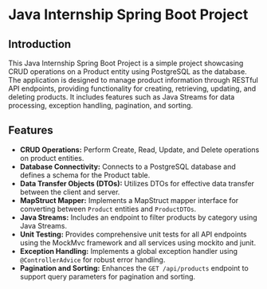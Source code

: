 # Java Internship Spring Boot Project

## Introduction

This Java Internship Spring Boot Project is a simple project showcasing CRUD operations on a Product entity using PostgreSQL as the database. The application is designed to manage product information through RESTful API endpoints, providing functionality for creating, retrieving, updating, and deleting products. It includes features such as Java Streams for data processing, exception handling, pagination, and sorting.

## Features

- **CRUD Operations:** Perform Create, Read, Update, and Delete operations on product entities.
- **Database Connectivity:** Connects to a PostgreSQL database and defines a schema for the Product table.
- **Data Transfer Objects (DTOs):** Utilizes DTOs for effective data transfer between the client and server.
- **MapStruct Mapper:** Implements a MapStruct mapper interface for converting between `Product` entities and `ProductDTOs`.
- **Java Streams:** Includes an endpoint to filter products by category using Java Streams.
- **Unit Testing:** Provides comprehensive unit tests for all API endpoints using the MockMvc framework and all services using mockito and junit.
- **Exception Handling:** Implements a global exception handler using `@ControllerAdvice` for robust error handling.
- **Pagination and Sorting:** Enhances the `GET /api/products` endpoint to support query parameters for pagination and sorting.

